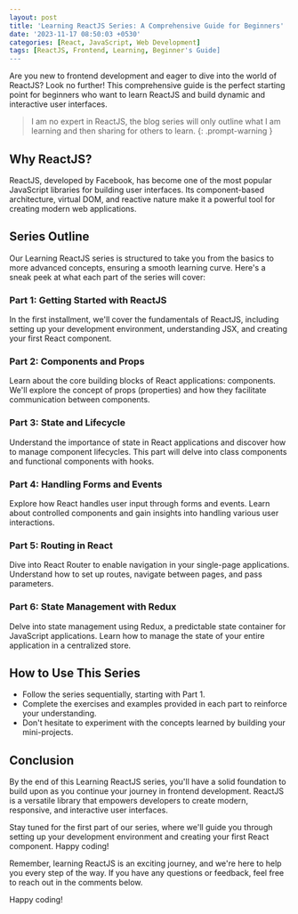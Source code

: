 ```yaml
---
layout: post
title: 'Learning ReactJS Series: A Comprehensive Guide for Beginners'
date: '2023-11-17 08:50:03 +0530'
categories: [React, JavaScript, Web Development]
tags: [ReactJS, Frontend, Learning, Beginner's Guide]
---
```


Are you new to frontend development and eager to dive into the world of ReactJS? Look no further! This comprehensive guide is the perfect starting point for beginners who want to learn ReactJS and build dynamic and interactive user interfaces.

> I am no expert in ReactJS, the blog series will only outline what I am learning and then sharing for others to learn. {: .prompt-warning }

## Why ReactJS?

ReactJS, developed by Facebook, has become one of the most popular JavaScript libraries for building user interfaces. Its component-based architecture, virtual DOM, and reactive nature make it a powerful tool for creating modern web applications.

## Series Outline

Our Learning ReactJS series is structured to take you from the basics to more advanced concepts, ensuring a smooth learning curve. Here's a sneak peek at what each part of the series will cover:

### Part 1: Getting Started with ReactJS

In the first installment, we'll cover the fundamentals of ReactJS, including setting up your development environment, understanding JSX, and creating your first React component.

### Part 2: Components and Props

Learn about the core building blocks of React applications: components. We'll explore the concept of props (properties) and how they facilitate communication between components.

### Part 3: State and Lifecycle

Understand the importance of state in React applications and discover how to manage component lifecycles. This part will delve into class components and functional components with hooks.

### Part 4: Handling Forms and Events

Explore how React handles user input through forms and events. Learn about controlled components and gain insights into handling various user interactions.

### Part 5: Routing in React

Dive into React Router to enable navigation in your single-page applications. Understand how to set up routes, navigate between pages, and pass parameters.

### Part 6: State Management with Redux

Delve into state management using Redux, a predictable state container for JavaScript applications. Learn how to manage the state of your entire application in a centralized store.

## How to Use This Series

- Follow the series sequentially, starting with Part 1.
- Complete the exercises and examples provided in each part to reinforce your understanding.
- Don't hesitate to experiment with the concepts learned by building your mini-projects.

## Conclusion

By the end of this Learning ReactJS series, you'll have a solid foundation to build upon as you continue your journey in frontend development. ReactJS is a versatile library that empowers developers to create modern, responsive, and interactive user interfaces.

Stay tuned for the first part of our series, where we'll guide you through setting up your development environment and creating your first React component. Happy coding!

Remember, learning ReactJS is an exciting journey, and we're here to help you every step of the way. If you have any questions or feedback, feel free to reach out in the comments below.

Happy coding!
